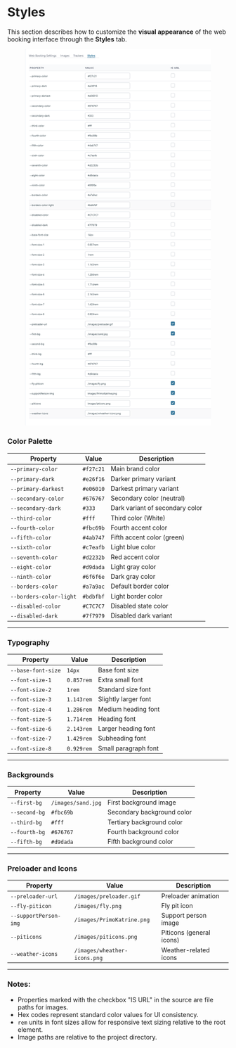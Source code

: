 # Styles

This section describes how to customize the **visual appearance** of the web booking interface through the **Styles** tab.

<figure><img src="../../.gitbook/assets/image (2) (1) (1) (1) (1) (1) (1) (1) (1) (1) (1) (1) (1) (1) (1) (1) (1) (1) (1) (1) (1) (1) (1) (1) (1) (1) (1) (1) (1) (1) (1) (1) (1).png" alt=""><figcaption></figcaption></figure>

### Color Palette

| Property                | Value     | Description                     |
| ----------------------- | --------- | ------------------------------- |
| `--primary-color`       | `#f27c21` | Main brand color                |
| `--primary-dark`        | `#e26f16` | Darker primary variant          |
| `--primary-darkest`     | `#e06010` | Darkest primary variant         |
| `--secondary-color`     | `#676767` | Secondary color (neutral)       |
| `--secondary-dark`      | `#333`    | Dark variant of secondary color |
| `--third-color`         | `#fff`    | Third color (White)             |
| `--fourth-color`        | `#fbc69b` | Fourth accent color             |
| `--fifth-color`         | `#4ab747` | Fifth accent color (green)      |
| `--sixth-color`         | `#c7eafb` | Light blue color                |
| `--seventh-color`       | `#d2232b` | Red accent color                |
| `--eight-color`         | `#d9dada` | Light gray color                |
| `--ninth-color`         | `#6f6f6e` | Dark gray color                 |
| `--borders-color`       | `#a7a9ac` | Default border color            |
| `--borders-color-light` | `#bdbfbf` | Light border color              |
| `--disabled-color`      | `#C7C7C7` | Disabled state color            |
| `--disabled-dark`       | `#7f7979` | Disabled dark variant           |

***

### Typography

| Property           | Value      | Description          |
| ------------------ | ---------- | -------------------- |
| `--base-font-size` | `14px`     | Base font size       |
| `--font-size-1`    | `0.857rem` | Extra small font     |
| `--font-size-2`    | `1rem`     | Standard size font   |
| `--font-size-3`    | `1.143rem` | Slightly larger font |
| `--font-size-4`    | `1.286rem` | Medium heading font  |
| `--font-size-5`    | `1.714rem` | Heading font         |
| `--font-size-6`    | `2.143rem` | Larger heading font  |
| `--font-size-7`    | `1.429rem` | Subheading font      |
| `--font-size-8`    | `0.929rem` | Small paragraph font |

***

### Backgrounds

| Property      | Value              | Description                |
| ------------- | ------------------ | -------------------------- |
| `--first-bg`  | `/images/sand.jpg` | First background image     |
| `--second-bg` | `#fbc69b`          | Secondary background color |
| `--third-bg`  | `#fff`             | Tertiary background color  |
| `--fourth-bg` | `#676767`          | Fourth background color    |
| `--fifth-bg`  | `#d9dada`          | Fifth background color     |

***

### Preloader and Icons

| Property              | Value                        | Description              |
| --------------------- | ---------------------------- | ------------------------ |
| `--preloader-url`     | `/images/preloader.gif`      | Preloader animation      |
| `--fly-piticon`       | `/images/fly.png`            | Fly pit icon             |
| `--supportPerson-img` | `/images/PrimoKatrine.png`   | Support person image     |
| `--piticons`          | `/images/piticons.png`       | Piticons (general icons) |
| `--weather-icons`     | `/images/wheather-icons.png` | Weather-related icons    |

***

### Notes:

* Properties marked with the checkbox "IS URL" in the source are file paths for images.
* Hex codes represent standard color values for UI consistency.
* `rem` units in font sizes allow for responsive text sizing relative to the root element.
* Image paths are relative to the project directory.
